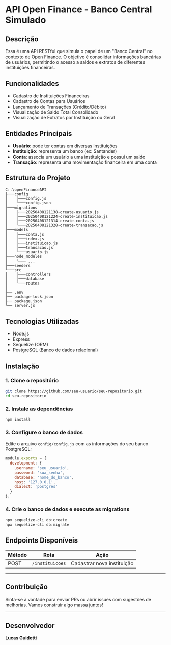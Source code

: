 # API Open Finance - Banco Central Simulado

## Descrição
Essa é uma API RESTful que simula o papel de um "Banco Central" no contexto de Open Finance. O objetivo é consolidar informações bancárias de usuários, permitindo o acesso a saldos e extratos de diferentes instituições financeiras.

## Funcionalidades
- Cadastro de Instituições Financeiras
- Cadastro de Contas para Usuários
- Lançamento de Transações (Crédito/Débito)
- Visualização de Saldo Total Consolidado
- Visualização de Extratos por Instituição ou Geral

## Entidades Principais
- **Usuário**: pode ter contas em diversas instituições
- **Instituição**: representa um banco (ex: Santander)
- **Conta**: associa um usuário a uma instituição e possui um saldo
- **Transação**: representa uma movimentação financeira em uma conta

## Estrutura do Projeto
```
C:.\openFinanceAPI
├───config
│    ├───config.js
│    └───config.json
├───migrations
│    ├───20250408121138-create-usuario.js
│    ├───20250408121224-create-instituicao.js
│    ├───20250408121314-create-conta.js
│    └───20250408121328-create-transacao.js
├───models
│    ├───conta.js
│    ├───index.js
│    ├───instituicao.js
│    ├───transacao.js
│    └───usuario.js
├───node_modules
│    └─── ...
├───seeders
└───src
│    ├───controllers
│    ├───database
│    └───routes
│
├── .env
├── package-lock.json
├── package.json
└── server.js
```

## Tecnologias Utilizadas
- Node.js
- Express
- Sequelize (ORM)
- PostgreSQL (Banco de dados relacional)

## Instalação

### 1. Clone o repositório
```bash
git clone https://github.com/seu-usuario/seu-repositorio.git
cd seu-repositorio
```

### 2. Instale as dependências
```bash
npm install
```

### 3. Configure o banco de dados
Edite o arquivo `config/config.js` com as informações do seu banco PostgreSQL:

```js
module.exports = {
  development: {
    username: 'seu_usuario',
    password: 'sua_senha',
    database: 'nome_do_banco',
    host: '127.0.0.1',
    dialect: 'postgres'
  }
};
```

### 4. Crie o banco de dados e execute as migrations
```bash
npx sequelize-cli db:create
npx sequelize-cli db:migrate
```

## Endpoints Disponíveis

| Método | Rota                               | Ação                                     |
|--------|------------------------------------|-------------------------------------------|
| POST   | `/instituicoes`                   | Cadastrar nova instituição               |

---

## Contribuição
Sinta-se à vontade para enviar PRs ou abrir issues com sugestões de melhorias. Vamos construir algo massa juntos!

---

## Desenvolvedor
**Lucas Guidotti**